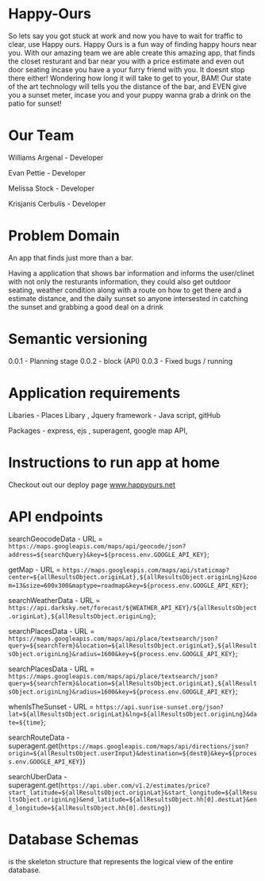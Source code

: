 
# Happy-Ours
 
So lets say you got stuck at work and now you have to wait for traffic to clear, use Happy ours. Happy Ours is a fun way of finding happy hours near you. With our amazing team we are able create this amazing app, that finds the closet resturant and bar near you with a price estimate and even out door seating incase you have a your furry friend with you. It doesnt stop there either! Wondering how long it will take to get to your, BAM! Our state of the art technology will tells you the distance of the bar, and EVEN give you a sunset meter, incase you and your puppy wanna grab a drink on the patio for sunset!


# Our Team 

Williams Argenal - Developer

Evan Pettie - Developer

Melissa Stock - Developer

Krisjanis Cerbulis - Developer


# Problem Domain 

An app that finds just more than a bar.

Having  a application that shows bar information and informs the user/clinet with not only the resturants information, they could also get outdoor seating, weather condition along with a route on how to get there and a estimate distance, and the daily sunset so anyone intersested in catching the sunset and grabbing a good deal on a drink 

 # Semantic versioning

  0.0.1 - Planning stage 
    0.0.2 - block (API)
    0.0.3 - Fixed bugs / running 
    

 #  Application requirements 

Libaries - Places Libary , Jquery 
framework - Java script, gitHub 


Packages - express, ejs , superagent, google map API, 

# Instructions to run app at home

Checkout out our deploy page www.happyours.net

# API endpoints

searchGeocodeData - URL = `https://maps.googleapis.com/maps/api/geocode/json?address=${searchQuery}&key=${process.env.GOOGLE_API_KEY}`;

getMap - URL = `https://maps.googleapis.com/maps/api/staticmap?center=${allResultsObject.originLat},${allResultsObject.originLng}&zoom=13&size=600x300&maptype=roadmap&key=${process.env.GOOGLE_API_KEY}`;

searchWeatherData - URL = `https://api.darksky.net/forecast/${WEATHER_API_KEY}/${allResultsObject.originLat},${allResultsObject.originLng}`;

searchPlacesData - URL = `https://maps.googleapis.com/maps/api/place/textsearch/json?query=${searchTerm}&location=${allResultsObject.originLat},${allResultsObject.originLng}&radius=1600&key=${process.env.GOOGLE_API_KEY}`;

searchPlacesData - URL = `https://maps.googleapis.com/maps/api/place/textsearch/json?query=${searchTerm}&location=${allResultsObject.originLat},${allResultsObject.originLng}&radius=1600&key=${process.env.GOOGLE_API_KEY}`;

whenIsTheSunset - URL = `https://api.sunrise-sunset.org/json?lat=${allResultsObject.originLat}&lng=${allResultsObject.originLng}&date=${time}`;

searchRouteData - superagent.get(`https://maps.googleapis.com/maps/api/directions/json?origin=${allResultsObject.userInput}&destination=${dest0}&key=${process.env.GOOGLE_API_KEY}`)

searchUberData - superagent.get(`https://api.uber.com/v1.2/estimates/price?start_latitude=${allResultsObject.originLat}&start_longitude=${allResultsObject.originLng}&end_latitude=${allResultsObject.hh[0].destLat}&end_longitude=${allResultsObject.hh[0].destLng}`)


# Database Schemas

is the skeleton structure that represents the logical view of the entire database.



